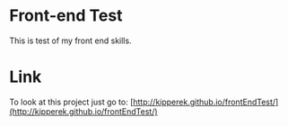 Front-end Test
====

This is test of my front end skills.

Link
====

To look at this project just go to: [http://kipperek.github.io/frontEndTest/](http://kipperek.github.io/frontEndTest/)